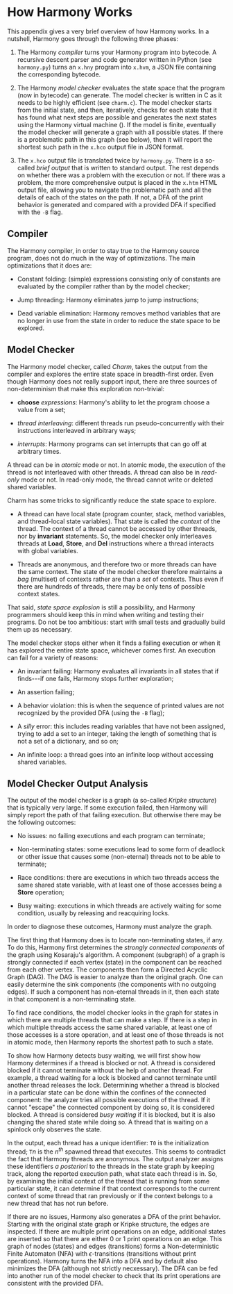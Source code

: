 
# How Harmony Works 

This appendix gives a very brief overview of how Harmony works. In a
nutshell, Harmony goes through the following three phases:

1.  The Harmony *compiler* turns your Harmony program into bytecode. A
    recursive descent parser and code generator written in Python (see
    `harmony.py`) turns an `x.hny` program into `x.hvm`, a JSON file
    containing the corresponding bytecode.

2.  The Harmony *model checker* evaluates the state space that the
    program (now in bytecode) can generate. The model checker is written
    in C as it needs to be highly efficient (see `charm.c`). The model
    checker starts from the initial state, and then, iteratively, checks
    for each state that it has found what next steps are possible and
    generates the next states using the Harmony virtual machine (). If
    the model is finite, eventually the model checker will generate a
    graph with all possible states. If there is a problematic path in
    this graph (see below), then it will report the shortest such path
    in the `x.hco` output file in JSON format.

3.  The `x.hco` output file is translated twice by `harmony.py`. There
    is a so-called *brief output* that is written to standard output.
    The rest depends on whether there was a problem with the execution
    or not. If there was a problem, the more comprehensive output is
    placed in the `x.htm` HTML output file, allowing you to navigate the
    problematic path and all the details of each of the states on the
    path. If not, a DFA of the print behavior is generated and compared
    with a provided DFA if specified with the `-B` flag.

## Compiler

The Harmony compiler, in order to stay true to the Harmony source
program, does not do much in the way of optimizations. The main
optimizations that it does are:

-   Constant folding: (simple) expressions consisting only of constants
    are evaluated by the compiler rather than by the model checker;

-   Jump threading: Harmony eliminates jump to jump instructions;

-   Dead variable elimination: Harmony removes method variables that are
    no longer in use from the state in order to reduce the state space
    to be explored.

## Model Checker

The Harmony model checker, called *Charm*, takes the output from the
compiler and explores the entire state space in breadth-first order.
Even though Harmony does not really support input, there are three
sources of non-determinism that make this exploration non-trivial:

-   **choose** *expressions*: Harmony's ability to let the program
    choose a value from a set;

-   *thread interleaving*: different threads run pseudo-concurrently
    with their instructions interleaved in arbitrary ways;

-   *interrupts*: Harmony programs can set interrupts that can go off at
    arbitrary times.

A thread can be in *atomic* mode or not. In atomic mode, the execution
of the thread is not interleaved with other threads. A thread can also
be in *read-only* mode or not. In read-only mode, the thread cannot
write or deleted shared variables.

Charm has some tricks to significantly reduce the state space to
explore.

-   A thread can have local state (program counter, stack, method
    variables, and thread-local state variables). That state is called
    the *context* of the thread. The context of a thread cannot be
    accessed by other threads, nor by **invariant** statements. So, the
    model checker only interleaves threads at **Load**, **Store**, and
    **Del** instructions where a thread interacts with global variables.

-   Threads are anonymous, and therefore two or more threads can have
    the same context. The state of the model checker therefore maintains
    a *bag* (multiset) of contexts rather are than a *set* of contexts.
    Thus even if there are hundreds of threads, there may be only tens
    of possible context states.

That said, *state space explosion* is still a possibility, and Harmony
programmers should keep this in mind when writing and testing their
programs. Do not be too ambitious: start with small tests and gradually
build them up as necessary.

The model checker stops either when it finds a failing execution or when
it has explored the entire state space, whichever comes first. An
execution can fail for a variety of reasons:

-   An invariant failing: Harmony evaluates all invariants in all states
    that if finds---if one fails, Harmony stops further exploration;

-   An assertion failing;

-   A behavior violation: this is when the sequence of printed values
    are not recognized by the provided DFA (using the `-B` flag);

-   A *silly* error: this includes reading variables that have not been
    assigned, trying to add a set to an integer, taking the length of
    something that is not a set of a dictionary, and so on;

-   An infinite loop: a thread goes into an infinite loop without
    accessing shared variables.

## Model Checker Output Analysis

The output of the model checker is a graph (a so-called *Kripke
structure*) that is typically very large. If some execution failed, then
Harmony will simply report the path of that failing execution. But
otherwise there may be the following outcomes:

-   No issues: no failing executions and each program can terminate;

-   Non-terminating states: some executions lead to some form of
    deadlock or other issue that causes some (non-eternal) threads not
    to be able to terminate;

-   Race conditions: there are executions in which two threads access
    the same shared state variable, with at least one of those accesses
    being a **Store** operation;

-   Busy waiting: executions in which threads are actively waiting for
    some condition, usually by releasing and reacquiring locks.

In order to diagnose these outcomes, Harmony must analyze the graph.

The first thing that Harmony does is to locate non-terminating states,
if any. To do this, Harmony first determines the *strongly connected
components* of the graph using Kosaraju's algorithm. A component
(subgraph) of a graph is strongly connected if each vertex (state) in
the component can be reached from each other vertex. The components then
form a Directed Acyclic Graph (DAG). The DAG is easier to analyze than
the original graph. One can easily determine the sink components (the
components with no outgoing edges). If such a component has non-eternal
threads in it, then each state in that component is a non-terminating
state.

To find race conditions, the model checker looks in the graph for states
in which there are multiple threads that can make a step. If there is a
step in which multiple threads access the same shared variable, at least
one of those accesses is a store operation, and at least one of those
threads is not in atomic mode, then Harmony reports the shortest path to
such a state.

To show how Harmony detects busy waiting, we will first show how Harmony
determines if a thread is blocked or not. A thread is considered blocked
if it cannot terminate without the help of another thread. For example,
a thread waiting for a lock is blocked and cannot terminate until
another thread releases the lock. Determining whether a thread is
blocked in a particular state can be done within the confines of the
connected component: the analyzer tries all possible executions of the
thread. If it cannot "escape" the connected component by doing so, it is
considered blocked. A thread is considered *busy waiting* if it is
blocked, but it is also changing the shared state while doing so. A
thread that is waiting on a spinlock only observes the state.

In the output, each thread has a unique identifier: `T0` is the
initialization thread; `T`$n$ is the $n^{th}$ spawned thread that
executes. This seems to contradict the fact that Harmony threads are
anonymous. The output analyzer assigns these identifiers *a posteriori*
to the threads in the state graph by keeping track, along the reported
execution path, what state each thread is in. So, by examining the
initial context of the thread that is running from some particular
state, it can determine if that context corresponds to the current
context of some thread that ran previously or if the context belongs to
a new thread that has not run before.

If there are no issues, Harmony also generates a DFA of the print
behavior. Starting with the original state graph or Kripke structure,
the edges are inspected. If there are multiple print operations on an
edge, additional states are inserted so that there are either 0 or 1
print operations on an edge. This graph of nodes (states) and edges
(transitions) forms a Non-deterministic Finite Automaton (NFA) with
$\epsilon$-transitions (transitions without print operations). Harmony
turns the NFA into a DFA and by default also minimizes the DFA (although
not strictly necxessary). The DFA can be fed into another run of the
model checker to check that its print operations are consistent with the
provided DFA.
